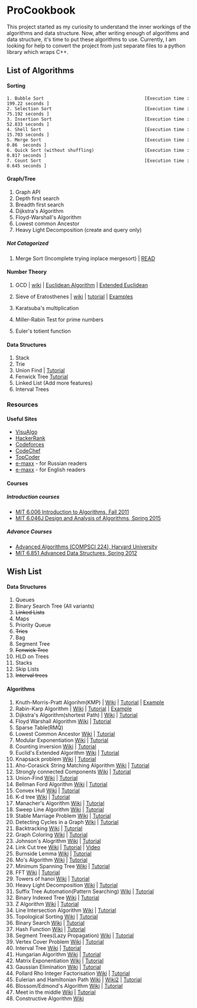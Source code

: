 # ProCookbook

This project started as my curiosity to understand the inner workings of the algorithms and data structure. Now, after writing enough of algorithms and data structure, it's time to put these algorithms to use.  Currently, I am looking for help to convert the project from just separate files to a python library which wraps C++.




## List of Algorithms
#### Sorting

    1. Bubble Sort 										[Execution time : 199.22 seconds ]  
    2. Selection Sort									[Execution time : 75.192 seconds ]  
    3. Insertion Sort									[Execution time : 52.833 seconds ]  
    4. Shell Sort										[Execution time : 15.703 seconds ]  
    5. Merge Sort										[Execution time :  0.86  seconds ]  
    6. Quick Sort (without shuffling)					[Execution time :  0.817 seconds ]  
    7. Count Sort										[Execution time :  0.645 seconds ]  

#### Graph/Tree
1. Graph API  
2. Depth first search  
3. Breadth first search  
4. Dijkstra's Algorithm
5. Floyd-Warshall's Algorithm
6. Lowest common Ancestor
7. Heavy Light Decomposition (create and query only)

##### Not Catagorized
1. Merge Sort  (Incomplete trying inplace mergesort) | [READ](http://citeseerx.ist.psu.edu/viewdoc/download?doi=10.1.1.22.8523&rep=rep1&type=pdf)



#### Number Theory
1. GCD | [wiki](https://en.wikipedia.org/wiki/Greatest_common_divisor) | [Euclidean Algorithm](https://www.khanacademy.org/computing/computer-science/cryptography/modarithmetic/a/the-euclidean-algorithm) | [Extended Euclidean](http://www-math.ucdenver.edu/~wcherowi/courses/m5410/exeucalg.html)

2. Sieve of Eratosthenes | [wiki](https://en.wikipedia.org/wiki/Sieve_of_Eratosthenes) | [tutorial](http://primes.utm.edu/glossary/xpage/sieveoferatosthenes.html) | [Examples](http://www.geeksforgeeks.org/sieve-of-eratosthenes/)

3. Karatsuba's multiplication
4. Miller-Rabin Test for prime numbers 
5. Euler's totient function 

#### Data Structures
1. Stack
2. Trie
3. Union Find | [Tutorial](https://www.hackerearth.com/practice/notes/disjoint-set-union-union-find/)
4. Fenwick Tree [Tutorial](https://www.hackerearth.com/practice/notes/binary-indexed-tree-or-fenwick-tree/)
5. Linked List (Add more features)
6. Interval Trees 


### Resources
#### Useful Sites
* [VisuAlgo](https://visualgo.net/en)
* [HackerRank](http://hackerrank.com/) 
* [Codeforces](http://codeforces.com/) 
* [CodeChef](https://www.codechef.com/) 
* [TopCoder](https://www.topcoder.com/)
* [e-maxx](http://e-maxx.ru/) - for Russian readers
* [e-maxx](https://e-maxx-eng.appspot.com/) - for English readers

#### Courses

##### Introduction courses
* [MIT 6.006 Introduction to Algorithms, Fall 2011](https://www.youtube.com/watch?v=HtSuA80QTyo&list=PLUl4u3cNGP61Oq3tWYp6V_F-5jb5L2iHb)
* [MIT 6.046J Design and Analysis of Algorithms, Spring 2015](https://www.youtube.com/watch?v=2P-yW7LQr08&list=PLUl4u3cNGP6317WaSNfmCvGym2ucw3oGp)

##### Advance Courses
* [Advanced Algorithms (COMPSCI 224), Harvard University](https://www.youtube.com/watch?v=0JUN9aDxVmI&list=PL2SOU6wwxB0uP4rJgf5ayhHWgw7akUWSf)
* [MIT 6.851 Advanced Data Structures, Spring 2012](https://www.youtube.com/watch?v=T0yzrZL1py0&list=PLUl4u3cNGP61hsJNdULdudlRL493b-XZf)






## Wish List

#### Data Structures
1. Queues
2. Binary Search Tree (All variants)
3. <del>Linked Lists<del>
4. Maps
5. Priority Queue
6. <del>Tries</del>
7. Bag
8. Segment Tree
9. <del>Fenwick Tree</del>
10. HLD on Trees
11. Stacks
12. Skip Lists
13. <del>Interval trees</del>


#### Algorithms

1. Knuth-Morris-Pratt Algorihm(KMP) | [Wiki](https://en.wikipedia.org/wiki/Knuth%E2%80%93Morris%E2%80%93Pratt_algorithm) | [Tutorial](http://www.ics.uci.edu/~eppstein/161/960227.html) | [Example](http://www.geeksforgeeks.org/searching-for-patterns-set-2-kmp-algorithm/)
2. Rabin-Karp Algorithm | [Wiki](https://en.wikipedia.org/wiki/Rabin%E2%80%93Karp_algorithm) | [Tutorial](https://www.topcoder.com/community/data-science/data-science-tutorials/introduction-to-string-searching-algorithms/) | [Example](http://www.geeksforgeeks.org/searching-for-patterns-set-3-rabin-karp-algorithm/)
3. Dijkstra's Algorithm(shortest Path) | [Wiki](https://en.wikipedia.org/wiki/Dijkstra%27s_algorithm) | [Tutorial](https://www.topcoder.com/community/data-science/data-science-tutorials/introduction-to-graphs-and-their-data-structures-section-3/#dijkstra)
4. Floyd Warshall Algorithm [Wiki](https://en.wikipedia.org/wiki/Floyd%E2%80%93Warshall_algorithm) | [Tutorial](https://www.geeksforgeeks.org/dynamic-programming-set-16-floyd-warshall-algorithm/) 
5. Sparse Table(RMQ) 
6. Lowest Common Ancestor [Wiki](https://en.wikipedia.org/wiki/Lowest_common_ancestor) | [Tutorial](https://www.topcoder.com/community/data-science/data-science-tutorials/range-minimum-query-and-lowest-common-ancestor/) 
7. Modular Exponentiation [Wiki](https://en.wikipedia.org/wiki/Modular_exponentiation) | [Tutorial](https://discuss.codechef.com/questions/20451/a-tutorial-on-fast-modulo-multiplication-exponential-squaring)
8. Counting inversion [Wiki](https://en.wikipedia.org/wiki/Inversion_(discrete_mathematics)) | [Tutorial](https://www.geeksforgeeks.org/counting-inversions/)
9. Euclid's Extended Algorithm [Wiki](https://www.geeksforgeeks.org/euclidean-algorithms-basic-and-extended/)  | [Tutorial](https://discuss.codechef.com/questions/20842/a-tutorial-on-the-extended-euclids-algorithm)
10. Knapsack problem [Wiki](https://en.wikipedia.org/wiki/Knapsack_problem)  | [Tutorial](https://www.geeksforgeeks.org/knapsack-problem/)
11. Aho-Corasick String Matching Algorithm [Wiki](https://en.wikipedia.org/wiki/Aho%E2%80%93Corasick_algorithm)  | [Tutorial](http://codeforces.com/blog/entry/14854)
12. Strongly connected Components [Wiki](https://en.wikipedia.org/wiki/Strongly_connected_component)  | [Tutorial](https://www.hackerearth.com/practice/algorithms/graphs/strongly-connected-components/tutorial/)
13. Union-Find [Wiki](https://en.wikipedia.org/wiki/Disjoint-set_data_structure)  | [Tutorial](https://www.hackerearth.com/practice/notes/disjoint-set-union-union-find/)
14. Bellman Ford Algorithm [Wiki](https://en.wikipedia.org/wiki/Bellman%E2%80%93Ford_algorithm)  | [Tutorial](https://www.hackerearth.com/practice/algorithms/graphs/shortest-path-algorithms/tutorial/)
15. Convex Hull [Wiki](https://en.wikipedia.org/wiki/Convex_hull_algorithms)  | [Tutorial](https://www.geeksforgeeks.org/convex-hull-set-1-jarviss-algorithm-or-wrapping/)
16. K-d tree [Wiki](https://en.wikipedia.org/wiki/K-d_tree)  | [Tutorial](https://www.geeksforgeeks.org/k-dimensional-tree/)
17. Manacher's Algorithm [Wiki](https://www.hackerearth.com/practice/algorithms/string-algorithm/manachars-algorithm/tutorial/)  | [Tutorial](https://en.wikipedia.org/wiki/Longest_palindromic_substring)
18. Sweep Line Algorithm [Wiki](https://en.wikipedia.org/wiki/Sweep_line_algorithm)  | [Tutorial](https://www.topcoder.com/community/data-science/data-science-tutorials/line-sweep-algorithms/)
19. Stable Marriage Problem [Wiki](https://en.wikipedia.org/wiki/Stable_marriage_problem)  | [Tutorial](https://www.geeksforgeeks.org/stable-marriage-problem/)
20. Detecting Cycles in a Graph [Wiki](https://en.wikipedia.org/wiki/Cycle_graph)  | [Tutorial](https://www.geeksforgeeks.org/detect-cycle-in-a-graph/)
21. Backtracking [Wiki](https://en.wikipedia.org/wiki/Backtracking)  | [Tutorial](https://www.hackerearth.com/practice/basic-programming/recursion/recursion-and-backtracking/tutorial/)
22. Graph Coloring [Wiki](https://en.wikipedia.org/wiki/Graph_coloring)  | [Tutorial](https://www.geeksforgeeks.org/graph-coloring-applications/)
23. Johnson's Alogrithm [Wiki](https://en.wikipedia.org/wiki/Johnson%27s_algorithm)  | [Tutorial](https://www.geeksforgeeks.org/johnsons-algorithm/)
24. Link Cut tree [Wiki](https://en.wikipedia.org/wiki/Link/cut_tree)  | [Tutorial](https://courses.csail.mit.edu/6.851/spring12/scribe/L19.pdf) | [Video](https://www.youtube.com/watch?v=cyx63EI_jbo)
25. Burnside Lemma [Wiki](https://en.wikipedia.org/wiki/Burnside%27s_lemma)  | [Tutorial](http://codeforces.com/blog/entry/51272)
26. Mo's Algorithm [Wiki](http://codeforces.com/blog/entry/7383)  | [Tutorial](https://blog.anudeep2011.com/mos-algorithm/)
27. Minimum Spanning Tree [Wiki](https://en.wikipedia.org/wiki/Minimum_spanning_tree)  | [Tutorial](https://www.hackerearth.com/practice/algorithms/graphs/minimum-spanning-tree/tutorial/)
28. FFT [Wiki](https://en.wikipedia.org/wiki/Fast_Fourier_transform)  | [Tutorial](http://codeforces.com/blog/entry/43499)
29. Towers of hanoi [Wiki](https://en.wikipedia.org/wiki/Tower_of_Hanoi)  | [Tutorial](https://www.geeksforgeeks.org/c-program-for-tower-of-hanoi/)
30. Heavy Light Decomposition [Wiki](https://en.wikipedia.org/wiki/Heavy_path_decomposition)  | [Tutorial](https://blog.anudeep2011.com/heavy-light-decomposition/)
31. Suffix Tree Automation(Pattern Searching) [Wiki](https://en.wikipedia.org/wiki/Suffix_tree)  | [Tutorial](https://www.hackerearth.com/practice/data-structures/advanced-data-structures/suffix-trees/tutorial/)
32. Binary Indexed Tree [Wiki](https://en.wikipedia.org/wiki/Fenwick_tree)  | [Tutorial](https://www.topcoder.com/community/data-science/data-science-tutorials/binary-indexed-trees/) 
33. Z Algorithm [Wiki](https://en.wikipedia.org/wiki/String_searching_algorithm)  | [Tutorial](https://www.hackerearth.com/practice/algorithms/string-algorithm/z-algorithm/tutorial/)
34. Line Intersection Algorithm [Wiki](https://en.wikipedia.org/wiki/Intersection_(Euclidean_geometry))  | [Tutorial](https://www.topcoder.com/community/data-science/data-science-tutorials/geometry-concepts-line-intersection-and-its-applications/)
35. Topological Sorting [Wiki](https://en.wikipedia.org/wiki/Topological_sorting)  | [Tutorial](https://www.hackerearth.com/practice/algorithms/graphs/topological-sort/tutorial/)
36. Binary Search [Wiki](https://en.wikipedia.org/wiki/Binary_search_algorithm)  | [Tutorial](https://www.topcoder.com/community/data-science/data-science-tutorials/binary-search/)
37. Hash Function [Wiki]()  | [Tutorial]()
38. Segment Trees(Lazy Propagation) [Wiki](https://en.wikipedia.org/wiki/Segment_tree)  | [Tutorial](https://www.topcoder.com/community/data-science/data-science-tutorials/range-minimum-query-and-lowest-common-ancestor/)
39. Vertex Cover Problem [Wiki](https://en.wikipedia.org/wiki/Vertex_cover)  | [Tutorial](https://www.geeksforgeeks.org/vertex-cover-problem-set-2-dynamic-programming-solution-tree/)
40. Interval Tree [Wiki](https://en.wikipedia.org/wiki/Interval_tree)  | [Tutorial](https://www.geeksforgeeks.org/interval-tree/)
41. Hungarian Algorithm [Wiki](https://en.wikipedia.org/wiki/Hungarian_algorithm)  | [Tutorial](https://www.topcoder.com/community/data-science/data-science-tutorials/assignment-problem-and-hungarian-algorithm/)
42. Matrix Exponentiation [Wiki](https://en.wikipedia.org/wiki/Matrix_exponential)  | [Tutorial](https://www.hackerearth.com/practice/notes/matrix-exponentiation-1/)
43. Gaussian Elimination [Wiki](https://en.wikipedia.org/wiki/Gaussian_elimination)  | [Tutorial](https://www.geeksforgeeks.org/gaussian-elimination/)
44. Pollard Rho Integer Factorisation [Wiki](https://en.wikipedia.org/wiki/Pollard%27s_rho_algorithm)  | [Tutorial](https://www.geeksforgeeks.org/pollards-rho-algorithm-prime-factorization/)
45. Eulerian and Hamiltonian Path [Wiki](https://en.wikipedia.org/wiki/Hamiltonian_path) | [Wiki2](https://en.wikipedia.org/wiki/Eulerian_path)  | [Tutorial](https://www.cs.sfu.ca/~ggbaker/zju/math/euler-ham.html)
46. Blossom/Edmond's Algorithm [Wiki](https://www.infoarena.ro/blog/meet-in-the-middle)  | [Tutorial](https://www.geeksforgeeks.org/meet-in-the-middle/)
47. Meet in the middle [Wiki]()  | [Tutorial]()
48. Constructive Algorithm [Wiki](https://en.wikipedia.org/wiki/Constructivism_(mathematics)) 
